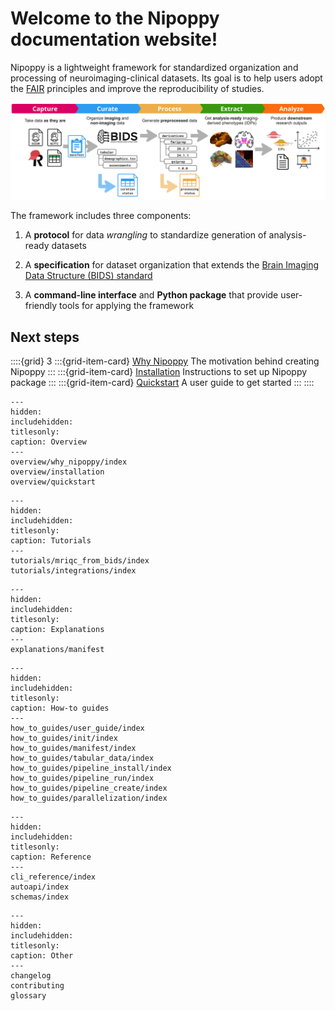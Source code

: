 # Welcome to the Nipoppy documentation website!

Nipoppy is a lightweight framework for standardized organization and processing of neuroimaging-clinical datasets. Its goal is to help users adopt the [FAIR](https://www.go-fair.org/fair-principles/) principles and improve the reproducibility of studies.

<img alt="Nipoppy protocol" src="_static/img/nipoppy_protocol.jpg" width=850px>


The framework includes three components:

1. A **protocol** for data _wrangling_ to standardize generation of analysis-ready datasets

2. A **specification** for dataset organization that extends the [Brain Imaging Data Structure (BIDS) standard](https://bids.neuroimaging.io/)

3. A **command-line interface** and **Python package** that provide user-friendly tools for applying the framework

## Next steps

::::{grid} 3
:::{grid-item-card}  [Why Nipoppy](overview/why_nipoppy/index.md)
The motivation behind creating Nipoppy
:::
:::{grid-item-card}  [Installation](overview/installation)
Instructions to set up Nipoppy package
:::
:::{grid-item-card}  [Quickstart](overview/quickstart)
A user guide to get started
:::
::::


```{toctree}
---
hidden:
includehidden:
titlesonly:
caption: Overview
---
overview/why_nipoppy/index
overview/installation
overview/quickstart
```

```{toctree}
---
hidden:
includehidden:
titlesonly:
caption: Tutorials
---
tutorials/mriqc_from_bids/index
tutorials/integrations/index
```

```{toctree}
---
hidden:
includehidden:
titlesonly:
caption: Explanations
---
explanations/manifest
```

```{toctree}
---
hidden:
includehidden:
titlesonly:
caption: How-to guides
---
how_to_guides/user_guide/index
how_to_guides/init/index
how_to_guides/manifest/index
how_to_guides/tabular_data/index
how_to_guides/pipeline_install/index
how_to_guides/pipeline_run/index
how_to_guides/pipeline_create/index
how_to_guides/parallelization/index
```


```{toctree}
---
hidden:
includehidden:
titlesonly:
caption: Reference
---
cli_reference/index
autoapi/index
schemas/index
```

```{toctree}
---
hidden:
includehidden:
titlesonly:
caption: Other
---
changelog
contributing
glossary
```
